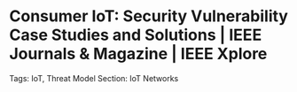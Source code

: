 # Consumer IoT: Security Vulnerability Case Studies and Solutions | IEEE Journals & Magazine | IEEE Xplore

Tags: IoT, Threat Model
Section: IoT Networks